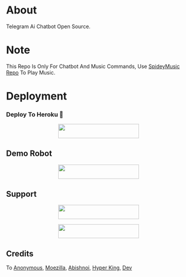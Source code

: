 # About
Telegram Ai Chatbot Open Source.

# Note
This Repo Is Only For Chatbot And Music Commands, Use [SpideyMusic Repo](https://github.com/Devarora-0981/SpideyMusic) To Play Music.

# Deployment 
### Deploy To Heroku 🚀
<p align="center"><a href="https://heroku.com/deploy?template=https://github.com/Devarora-0981/VickM"> <img src="https://img.shields.io/badge/Deploy%20To%20Heroku-black?style=for-the-badge&logo=heroku" width="220" height="38.45"/></a></p>

## Demo Robot 
<p align="center"><a href="https://t.me/spodormon_bot"> <img src="https://img.shields.io/badge/Demo%20Robot-black?style=for-the-badge&logo=Telegram" width="220" height="39"/></a></p>

## Support
<p align="center"><a href="https://t.me/we_rfriends"> <img src="https://img.shields.io/badge/SUPPORT%20GROUP-black?style=for-the-badge&logo=Telegram" width="220" height="38.5"/></a></p>

<p align="center"><a href="https://t.me/DEVBOTZ"> <img src="https://img.shields.io/badge/SUPPORT%20CHANNEL-black?style=for-the-badge&logo=Telegram" width="220" height="38.5"/></a></p>

## Credits 
To [Anonymous](https://t.me/Anonymous_was_bot), [Moezilla](https://t.me/metavoid), [Abishnoi](https://t.me/Abishnoi1m), [Hyper King](https://t.me/HYPER_AD13), [Dev](https://t.me/DevArora0981)
